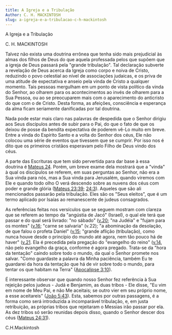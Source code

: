 ```yaml
---
title: A Igreja e a Tribulação
Author: C. H. MACKINTOSH
slug: a-igreja-e-a-tribulacao-c-h-mackintosh
---
```


A Igreja e a Tribulação

C. H. MACKINTOSH

Talvez não exista uma doutrina errônea que tenha sido mais prejudicial às almas dos filhos de Deus do que aquela professada pelos que supõem que a igreja de Deus passará pela &quot;grande tribulação&quot;. Tal declaração subverte a revelação de Deus acerca da Igreja como corpo e noiva de Cristo, reduzindo o povo celestial ao nível de associações judaicas, e os priva de uma atitude de expectativa e anseio pela vinda de Cristo a qualquer momento. Tais pessoas mergulham em um ponto de vista político da vinda do Senhor, ao olharem para os acontecimentos ao invés de olharem para a Sua Pessoa, ou ao se preocuparem mais com o aparecimento do anticristo do que com o de Cristo. Desta forma, as afeições, consciência e esperança da alma ficam seriamente danificadas por tal doutrina.

Nada pode estar mais claro nas palavras de despedida que o Senhor dirigiu aos Seus discípulos antes de subir para o Pai, do que o fato de que os deixou de posse da bendita expectativa de poderem vê-Lo muito em breve. Entre a vinda do Espírito Santo e a volta do Senhor dos céus, Ele não colocou uma série de eventos que tivessem que se cumprir. Por isso nos é dito que os primeiros cristãos esperavam pelo Filho de Deus vindo dos céus.

A parte das Escrituras que tem sido pervertida para dar base à essa doutrina é [Mateus 24](http://mysword.info/b?r=Mat_24). Porém, um breve exame dela mostrará que a &quot;vinda&quot; à qual os discípulos se referem, em suas perguntas ao Senhor, não era a Sua vinda para nós, mas a Sua vinda para Jerusalém, quando viremos com Ele e quando todo olho O verá descendo sobre as nuvens dos céus com poder e grande glória ([Mateus 23:39](http://mysword.info/b?r=Mat_23:39); [24:3](http://mysword.info/b?r=Mat_24:3)). Aqueles que são ali mencionados passarão pela tribulação. Eles são os &quot;Seus eleitos&quot;, que é um termo aplicado por Isaías ao remanescente de judeus consagrados.

As referências feitas nos versículos que se seguem mostram com clareza que se referem ao tempo da &quot;angústia de Jacó&quot; (Israel), o qual ele terá que passar e do qual será livrado: &quot;no sábado&quot; ([v.20](http://mysword.info/b?r=Mat_24:20); &quot;na Judéia&quot; e &quot;fujam para os montes&quot; ([v.16](http://mysword.info/b?r=Mat_24:16); &quot;carne se salvaria&quot; (v.22); &quot;a abominação da desolação, de que falou o profeta Daniel&quot; ([v.15](http://mysword.info/b?r=Mat_24:15); &quot;grande aflição (tribulação), como nunca houve desde o princípio do mundo até agora, nem tão pouco há de haver&quot; ([v.21](http://mysword.info/b?r=Mat_24:21). Ela é precedida pela pregação do &quot;evangelho do reino&quot; ([v.14](http://mysword.info/b?r=Mat_24:14), não pelo evangelho da graça, conforme é agora pregado. Trata-se da &quot;hora da tentação&quot; caindo sobre todo o mundo, da qual o Senhor promete nos salvar. &quot;Como guardaste a palavra da Minha paciência, também Eu te guardarei da hora da tentação que há de vir sobre todo o mundo, para tentar os que habitam na Terra&quot; ([Apocalipse 3:10](http://mysword.info/b?r=Rev_3:10)).

É interessante observar que quando nosso Senhor fez referência à Sua rejeição pelos judeus - Judá e Benjamim, as duas tribos - Ele disse, &quot;Eu vim em nome de Meu Pai, e não Me aceitais; se outro vier em seu próprio nome, a esse aceitareis&quot; ([João 5:43](http://mysword.info/b?r=Joh_5:43)). Esta, sabemos por outras passagens, é a forma como será introduzida a incomparável tribulação, e, em justa retribuição, as próprias tribos que rejeitaram o Messias irão passar por ela. As dez tribos só serão reunidas depois disso, quando o Senhor descer dos céus ([Mateus 24:31](http://mysword.info/b?r=Mat_24:31)).

C.H.Mackintosh